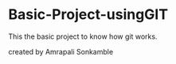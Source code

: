 # Basic-Project-usingGIT
This the basic project to know how git works.

created by Amrapali Sonkamble


